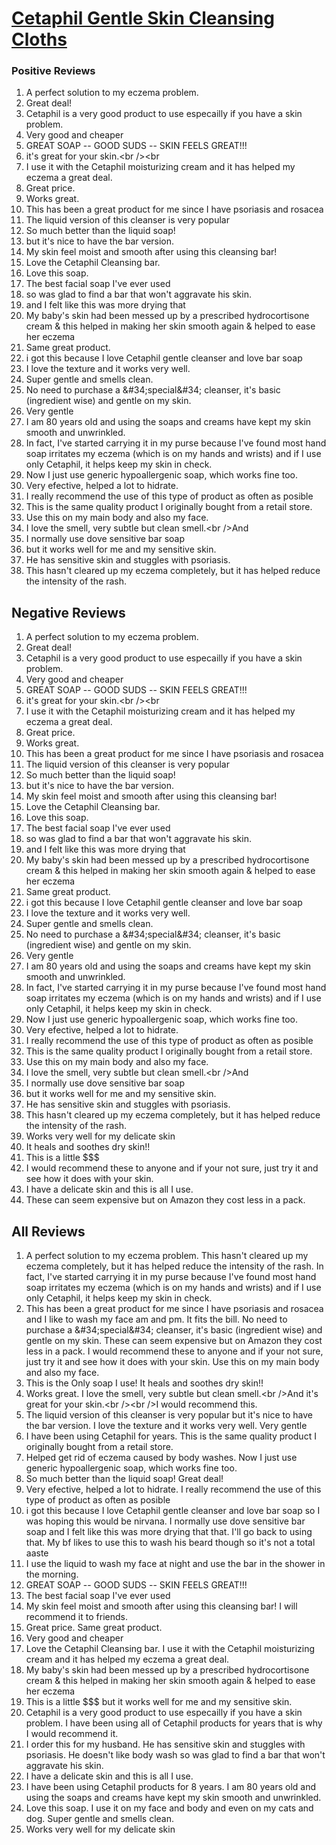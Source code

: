 # [Cetaphil Gentle Skin Cleansing Cloths](https://products.checkmycream.com/products/Cetaphil-Gentle-Skin-Cleansing-Cloths.html)

### Positive Reviews

<ol>
      <li>A perfect solution to my eczema problem.</li>
      <li>Great deal!</li>
      <li>Cetaphil is a very good product to use especailly if you have a skin problem.</li>
      <li>Very good and cheaper</li>
      <li>GREAT SOAP -- GOOD SUDS -- SKIN FEELS GREAT!!!</li>
      <li>it&#x27;s great for your skin.&lt;br /&gt;&lt;br</li>
      <li>I use it with the Cetaphil moisturizing cream and it has helped my eczema a great deal.</li>
      <li>Great price.</li>
      <li>Works great.</li>
      <li>This has been a great product for me since I have psoriasis and rosacea</li>
      <li>The liquid version of this cleanser is very popular</li>
      <li>So much better than the liquid soap!</li>
      <li>but it&#x27;s nice to have the bar version.</li>
      <li>My skin feel moist and smooth after using this cleansing bar!</li>
      <li>Love the Cetaphil Cleansing bar.</li>
      <li>Love this soap.  </li>
      <li>The best facial soap I&#x27;ve ever used</li>
      <li>so was glad to find a bar that won&#x27;t aggravate his skin.</li>
      <li>and I felt like this was more drying that</li>
      <li>My baby&#x27;s skin had been messed up by a prescribed hydrocortisone cream &amp; this helped in making her skin smooth again &amp; helped to ease her eczema</li>
      <li>Same great product.</li>
      <li>i got this because I love Cetaphil gentle cleanser and love bar soap</li>
      <li>I love the texture and it works very well.</li>
      <li>Super gentle and smells clean.</li>
      <li>No need to purchase a &amp;#34;special&amp;#34; cleanser, it&#x27;s basic (ingredient wise) and gentle on my skin.  </li>
      <li>Very gentle</li>
      <li>I am 80 years old and using the soaps and creams have kept my skin smooth and unwrinkled.</li>
      <li>In fact, I&#x27;ve started carrying it in my purse because I&#x27;ve found most hand soap irritates my eczema (which is on my hands and wrists) and if I use only Cetaphil, it helps keep my skin in check.</li>
      <li>Now I just use generic hypoallergenic soap, which works fine too.</li>
      <li>Very efective, helped a lot to hidrate.</li>
      <li>I really recommend the use of this type of product as often as posible</li>
      <li>This is the same quality product I originally bought from a retail store.</li>
      <li>Use this on my main body and also my face.</li>
      <li>I love the smell, very subtle but clean smell.&lt;br /&gt;And</li>
      <li>I normally use dove sensitive bar soap</li>
      <li>but it works well for me and my sensitive skin.</li>
      <li>He has sensitive skin and stuggles with psoriasis.</li>
      <li>This hasn&#x27;t cleared up my eczema completely, but it has helped reduce the intensity of the rash.</li>
</ol>


<h2>Negative Reviews</h2>
<ol>
<li> A perfect solution to my eczema problem.</li>
<li> Great deal!</li>
<li> Cetaphil is a very good product to use especailly if you have a skin problem.</li>
<li> Very good and cheaper</li>
<li> GREAT SOAP -- GOOD SUDS -- SKIN FEELS GREAT!!!</li>
<li> it&#x27;s great for your skin.&lt;br /&gt;&lt;br</li>
<li> I use it with the Cetaphil moisturizing cream and it has helped my eczema a great deal.</li>
<li> Great price.</li>
<li> Works great.</li>
<li> This has been a great product for me since I have psoriasis and rosacea</li>
<li> The liquid version of this cleanser is very popular</li>
<li> So much better than the liquid soap!</li>
<li> but it&#x27;s nice to have the bar version.</li>
<li> My skin feel moist and smooth after using this cleansing bar!</li>
<li> Love the Cetaphil Cleansing bar.</li>
<li> Love this soap.  </li>
<li> The best facial soap I&#x27;ve ever used</li>
<li> so was glad to find a bar that won&#x27;t aggravate his skin.</li>
<li> and I felt like this was more drying that</li>
<li> My baby&#x27;s skin had been messed up by a prescribed hydrocortisone cream &amp; this helped in making her skin smooth again &amp; helped to ease her eczema</li>
<li> Same great product.</li>
<li> i got this because I love Cetaphil gentle cleanser and love bar soap</li>
<li> I love the texture and it works very well.</li>
<li> Super gentle and smells clean.</li>
<li> No need to purchase a &amp;#34;special&amp;#34; cleanser, it&#x27;s basic (ingredient wise) and gentle on my skin.  </li>
<li> Very gentle</li>
<li> I am 80 years old and using the soaps and creams have kept my skin smooth and unwrinkled.</li>
<li> In fact, I&#x27;ve started carrying it in my purse because I&#x27;ve found most hand soap irritates my eczema (which is on my hands and wrists) and if I use only Cetaphil, it helps keep my skin in check.</li>
<li> Now I just use generic hypoallergenic soap, which works fine too.</li>
<li> Very efective, helped a lot to hidrate.</li>
<li> I really recommend the use of this type of product as often as posible</li>
<li> This is the same quality product I originally bought from a retail store.</li>
<li> Use this on my main body and also my face.</li>
<li> I love the smell, very subtle but clean smell.&lt;br /&gt;And</li>
<li> I normally use dove sensitive bar soap</li>
<li> but it works well for me and my sensitive skin.</li>
<li> He has sensitive skin and stuggles with psoriasis.</li>
<li> This hasn&#x27;t cleared up my eczema completely, but it has helped reduce the intensity of the rash.</li>
<li> Works very well for my delicate skin</li>
<li> It heals and soothes dry skin!!</li>
<li> This is a little $$$</li>
<li> I would recommend these to anyone and if your not sure, just try it and see how it does with your skin.  </li>
<li> I have a delicate skin and this is all I use.</li>
<li> These can seem expensive but on Amazon they cost less in a pack.  </li>
</ol>

<h2>All Reviews</h2>

<ol>
    <li> A perfect solution to my eczema problem. This hasn&#x27;t cleared up my eczema completely, but it has helped reduce the intensity of the rash. In fact, I&#x27;ve started carrying it in my purse because I&#x27;ve found most hand soap irritates my eczema (which is on my hands and wrists) and if I use only Cetaphil, it helps keep my skin in check.</li>
    <li> This has been a great product for me since I have psoriasis and rosacea and I like to wash my face am and pm.  It fits the bill.  No need to purchase a &amp;#34;special&amp;#34; cleanser, it&#x27;s basic (ingredient wise) and gentle on my skin.  These can seem expensive but on Amazon they cost less in a pack.  I would recommend these to anyone and if your not sure, just try it and see how it does with your skin.  Use this on my main body and also my face.</li>
    <li> This is the Only soap I use! It heals and soothes dry skin!!</li>
    <li> Works great. I love the smell, very subtle but clean smell.&lt;br /&gt;And it&#x27;s great for your skin.&lt;br /&gt;&lt;br /&gt;I would recommend this.</li>
    <li> The liquid version of this cleanser is very popular but it&#x27;s nice to have the bar version. I love the texture and it works very well. Very gentle</li>
    <li> I have been using Cetaphil for years.  This is the same quality product I originally bought from a retail store.</li>
    <li> Helped get rid of eczema caused by body washes. Now I just use generic hypoallergenic soap, which works fine too.</li>
    <li> So much better than the liquid soap! Great deal!</li>
    <li> Very efective, helped a lot to hidrate. I really recommend the use of this type of product as often as posible</li>
    <li> i got this because I love Cetaphil gentle cleanser and love bar soap so I was hoping this would be nirvana. I normally use dove sensitive bar soap and I felt like this was more drying that that. I&#x27;ll go back to using that. My bf likes to use this to wash his beard though so it&#x27;s not a total aaste</li>
    <li> I use the liquid to wash my face at night and use the bar in the shower in the morning.</li>
    <li> GREAT SOAP -- GOOD SUDS -- SKIN FEELS GREAT!!!</li>
    <li> The best facial soap I&#x27;ve ever used</li>
    <li> My skin feel moist and smooth after using this cleansing bar! I will recommend it to friends.</li>
    <li> Great price. Same great product.</li>
    <li> Very good and cheaper</li>
    <li> Love the Cetaphil Cleansing bar. I use it with the Cetaphil moisturizing cream and it has helped my eczema a great deal.</li>
    <li> My baby&#x27;s skin had been messed up by a prescribed hydrocortisone cream &amp; this helped in making her skin smooth again &amp; helped to ease her eczema</li>
    <li> This is a little $$$ but it works well for me and my sensitive skin.</li>
    <li> Cetaphil is a very good product to use especailly if you have a skin problem. I have been using all of Cetaphil products for years that is why I would recommend it.</li>
    <li> I order this for my husband. He has sensitive skin and stuggles with psoriasis. He doesn&#x27;t like body wash so was glad to find a bar that won&#x27;t aggravate his skin.</li>
    <li> I have a delicate skin and this is all I use.</li>
    <li> I have been using Cetaphil products for 8 years. I am 80 years old and using the soaps and creams have kept my skin smooth and unwrinkled.</li>
    <li> Love this soap.  I use it on my face and body and even on my cats and dog. Super gentle and smells clean.</li>
    <li> Works very well for my delicate skin</li>
</ol>




